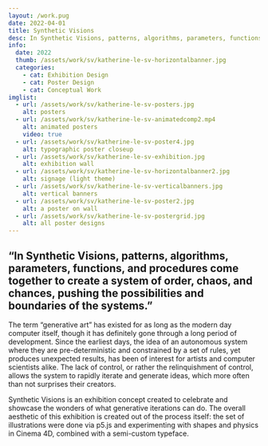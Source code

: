 ```yaml
---
layout: /work.pug
date: 2022-04-01
title: Synthetic Visions
desc: In Synthetic Visions, patterns, algorithms, parameters, functions, and procedures come together to create a system of order, chaos, and chances, pushing the possibilities and boundaries of the systems.
info:
  date: 2022
  thumb: /assets/work/sv/katherine-le-sv-horizontalbanner.jpg
  categories:
    - cat: Exhibition Design
    - cat: Poster Design
    - cat: Conceptual Work
imglist:
  - url: /assets/work/sv/katherine-le-sv-posters.jpg
    alt: posters
  - url: /assets/work/sv/katherine-le-sv-animatedcomp2.mp4
    alt: animated posters
    video: true
  - url: /assets/work/sv/katherine-le-sv-poster4.jpg
    alt: typographic poster closeup
  - url: /assets/work/sv/katherine-le-sv-exhibition.jpg
    alt: exhibition wall
  - url: /assets/work/sv/katherine-le-sv-horizontalbanner2.jpg
    alt: signage (light theme)
  - url: /assets/work/sv/katherine-le-sv-verticalbanners.jpg
    alt: vertical banners
  - url: /assets/work/sv/katherine-le-sv-poster2.jpg
    alt: a poster on wall
  - url: /assets/work/sv/katherine-le-sv-postergrid.jpg
    alt: all poster designs
---
```

## “In Synthetic Visions, patterns, algorithms, parameters, functions, and procedures come together to create a system of order, chaos, and chances, pushing the possibilities and boundaries of the systems.”

The term “generative art” has existed for as long as the modern day computer itself, though it has definitely gone through a long period of development. Since the earliest days, the idea of an autonomous system where they are pre-deterministic and constrained by a set of rules, yet produces unexpected results, has been of interest for artists and computer scientists alike. The lack of control, or rather the relinquishment of control, allows the system to rapidly iterate and generate ideas, which more often than not surprises their creators.

Synthetic Visions is an exhibition concept created to celebrate and showcase the wonders of what generative iterations can do. The overall aesthetic of this exhibition is created out of the process itself: the set of illustrations were done via p5.js and experimenting with shapes and physics in Cinema 4D, combined with a semi-custom typeface.